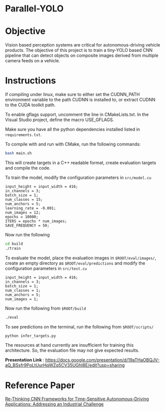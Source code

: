 # Parallel-YOLO

Objective
=========

Vision based perception systems are critical for autonomous-driving vehicle products. The objective of this project is to train a tiny-YOLO based CNN pipeline that can detect objects on composite images derived from multiple camera feeds on a vehicle. 


Instructions
============

If compiling under linux, make sure to either set the CUDNN_PATH environment variable to the path CUDNN is installed to, or extract CUDNN to the CUDA toolkit path.

To enable gflags support, uncomment the line in CMakeLists.txt. In the Visual Studio project, define the macro USE_GFLAGS.

Make sure you have all the python dependencies installed listed in `requirements.txt`.

To compile with and run with CMake, run the following commands:

```bash
bash main.sh
```

This will create targets in a C++ readable format, create evaluation targets and compile the code.

To train the model, modify the configuration parameters in `src/model.cu`
```
input_height = input_width = 416;
in_channels = 3;
batch_size = 1;
num_classes = 15;
num_anchors = 5;
learning_rate = -0.001;
num_images = 12;
epochs = 10000;
ITERS = epochs * num_images;
SAVE_FREQUENCY = 50;
```

Now run the following
```bash
cd build
./train
```

To evaluate the model, place the evaluation images in `$ROOT/eval/images/`, create an empty directory as `$ROOT/eval/predictions` and modify the configuration parameters in `src/test.cu`
```
input_height = input_width = 416;
in_channels = 3;
batch_size = 1;
num_classes = 1;
num_anchors = 5;
num_images = 1;
```

Now run the following from `$ROOT/build`
```bash
./eval
```

To see predictions on the terminal, run the following from `$ROOT/scripts/`
```bash
python infer_targets.py
```

The resources at hand currently are insufficient for training this architecture. So, the evaluation file may not give expected results.

<b> Presentation Link </b> : https://docs.google.com/presentation/d/19aTHaOBQJV-aQ_BSsfr9PoLtUurHqWZq5CV35UGhI8E/edit?usp=sharing

Reference Paper
==============

[Re-Thinking CNN Frameworks for Time-Sensitive Autonomous-Driving Applications: Addressing an Industrial Challenge](https://www.cs.unc.edu/~anderson/papers/rtas19.pdf)

